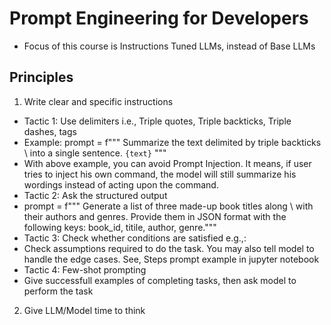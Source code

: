 # Prompt Engineering for Developers

- Focus of this course is Instructions Tuned LLMs, instead of Base LLMs

## Principles
1. Write clear and specific instructions
- Tactic 1: Use delimiters i.e., Triple quotes, Triple backticks, Triple dashes, tags
- Example: prompt = f""" Summarize the text delimited by triple backticks \ into a single sentence. ```{text}``` """
- With above example, you can avoid Prompt Injection. It means, if user tries to inject his own command, the model will still summarize his wordings instead of acting upon the command.
- Tactic 2: Ask the structured output
- prompt = f""" Generate a list of three made-up book titles along \ with their authors and genres. Provide them in JSON format with the following keys: book_id, titile, author, genre."""
- Tactic 3: Check whether conditions are satisfied e.g.,:
- Check assumptions required to do the task. You may also tell model to handle the edge cases. See, Steps prompt example in jupyter notebook
- Tactic 4: Few-shot prompting
- Give successfull examples of completing tasks, then ask model to perform the task

2. Give LLM/Model time to think

